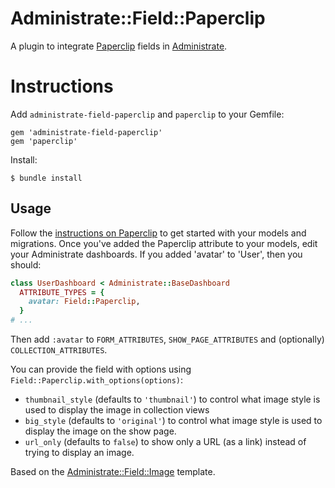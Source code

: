 # Administrate::Field::Paperclip

A plugin to integrate [Paperclip](https://github.com/thoughtbot/paperclip) fields in [Administrate](https://github.com/thoughtbot/administrate).

# Instructions

Add `administrate-field-paperclip` and `paperclip` to your Gemfile:

```
gem 'administrate-field-paperclip'
gem 'paperclip'
```

Install:

```
$ bundle install
```

## Usage

Follow the [instructions on Paperclip](https://github.com/thoughtbot/paperclip#quick-start) to get started with your models and migrations. Once you've added the Paperclip attribute to your models, edit your Administrate dashboards. If you added 'avatar' to 'User', then you should:

```ruby
class UserDashboard < Administrate::BaseDashboard
  ATTRIBUTE_TYPES = {
    avatar: Field::Paperclip,
  }
# ...
```

Then add `:avatar` to `FORM_ATTRIBUTES`, `SHOW_PAGE_ATTRIBUTES` and (optionally) `COLLECTION_ATTRIBUTES`.

You can provide the field with options using `Field::Paperclip.with_options(options)`:

* `thumbnail_style` (defaults to `'thumbnail'`) to control what image style is used to display the image in collection views
* `big_style` (defaults to `'original'`) to control what image style is used to display the image on the show page.
* `url_only` (defaults to `false`) to show only a URL (as a link) instead of trying to display an image.

Based on the [Administrate::Field::Image](https://github.com/thoughtbot/administrate-field-image) template.
